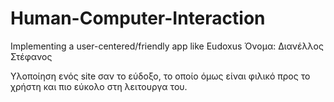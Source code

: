 # Human-Computer-Interaction
Implementing a user-centered/friendly app like Eudoxus 
Όνομα: Διανέλλος Στέφανος

Υλοποίηση ενός site σαν το εύδοξο, το οποίο όμως είναι φιλικό προς το χρήστη και πιο εύκολο στη λειτουργα του.
